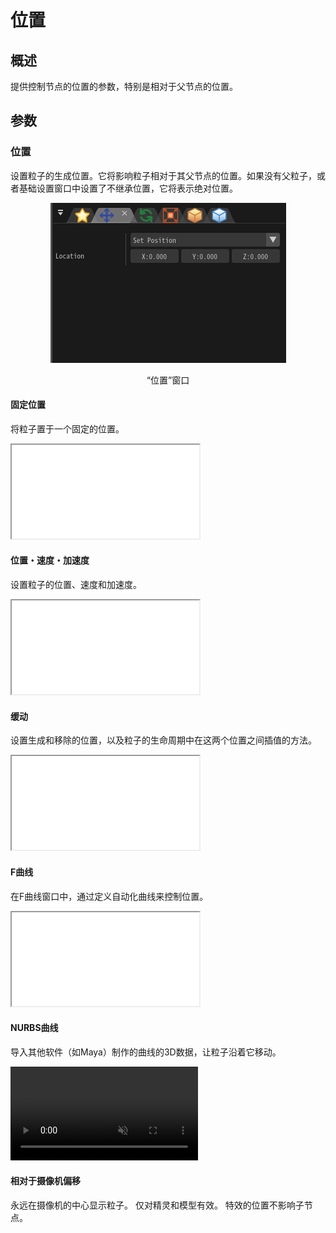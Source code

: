 ﻿# 位置

## 概述

提供控制节点的位置的参数，特别是相对于父节点的位置。

## 参数

### 位置

设置粒子的生成位置。它将影响粒子相对于其父节点的位置。如果没有父粒子，或者基础设置窗口中设置了不继承位置，它将表示绝对位置。

<div align="center">
<img src="../../img/Tutorial/02_position_en.png">
<p>“位置”窗口</p>
</div>

#### 固定位置

将粒子置于一个固定的位置。
<iframe src='../../Effects/viewer_ch_CN.html#References/Position/setposition.efkefc' class='effect'></iframe>



#### 位置・速度・加速度

设置粒子的位置、速度和加速度。
<iframe src='../../Effects/viewer_ch_CN.html#References/Position/movingposition.efkefc' class='effect'></iframe>

#### 缓动

设置生成和移除的位置，以及粒子的生命周期中在这两个位置之间插值的方法。
<iframe src='../../Effects/viewer_ch_CN.html#References/Position/easing.efkefc' class='effect'></iframe>

#### F曲线

在F曲线窗口中，通过定义自动化曲线来控制位置。
<iframe src='../../Effects/viewer_ch_CN.html#References/Position/f_curve.efkefc' class='effect'></iframe>

#### NURBS曲线

导入其他软件（如Maya）制作的曲线的3D数据，让粒子沿着它移动。

<div class="video_center"><video autoplay loop="true" muted="true" src="../../movies/Reference/Location/NURBS-Curve.mp4"/></div>

#### 相对于摄像机偏移

永远在摄像机的中心显示粒子。
仅对精灵和模型有效。
特效的位置不影响子节点。
